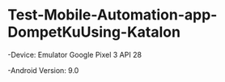 # Test-Mobile-Automation-app-DompetKuUsing-Katalon

-Device: Emulator Google Pixel 3 API 28

-Android Version: 9.0
